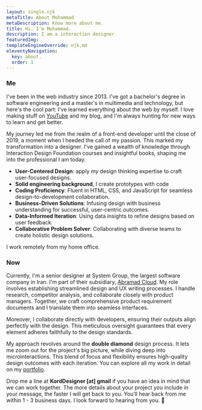 ```yaml
---
layout: single.njk
metaTitle: About Mohammad
metaDescription: Know more about me.
title: Hi, I'm Mohammad.
description: I am a interaction designer
featuredImg:
templateEngineOverride: njk,md
eleventyNavigation:
  key: about.
  order: 1
---
```


<div class="col-start-1 col-end-6">

### Me

I've been in the web industry since 2013. I've got a bachelor's degree in software engineering and a master's in multimedia and technology, but here's the cool part: I've learned everything about the web by myself. I love making stuff on [YouTube](https://youtube.com/@designer-mindsethttps://youtube.com/@designer-mindset) and my blog, and I'm always hunting for new ways to learn and get better.

My journey led me from the realm of a front-end developer until the close of 2019, a moment when I heeded the call of my passion. This marked my transformation into a designer. I've gained a wealth of knowledge through Interaction Design Foundation courses and insightful books, shaping me into the professional I am today.

- **User-Centered Design**: apply my design thinking expertise to craft user-focused designs.
- **Solid engineering background**, I create prototypes with code
- **Coding Proficiency**: Fluent in HTML, CSS, and JavaScript for seamless design-to-development collaboration.
- **Business-Driven Solutions**: Infusing design with business understanding for successful, user-centric outcomes.
- **Data-Informed Iteration**: Using data insights to refine designs based on user feedback.
- **Collaborative Problem Solver**: Collaborating with diverse teams to create holistic design solutions.

I work remotely from my home office.

</div>

<div class="col-start-7 col-end-12">

### Now

Currently, I'm a senior designer at System Group, the largest software company in Iran. I'm part of their subsidiary, [Abramad Cloud](https://www.linkedin.com/company/abramad). My role involves establishing streamlined design and UX writing processes. I handle research, competitor analysis, and collaborate closely with product managers. Together, we craft comprehensive product requirement documents and I translate them into seamless interfaces.

Moreover, I collaborate directly with developers, ensuring their outputs align perfectly with the design. This meticulous oversight guarantees that every element adheres faithfully to the design standards.

My approach revolves around the **double diamond** design process. It lets me zoom out for the project's big picture, while diving deep into microinteractions. This blend of focus and flexibility ensures high-quality design outcomes with each iteration. You can explore all my work in detail on my [portfolio](https://mmdsharifi.com/works/).

Drop me a line at **KordDesigner [at] gmail** if you have an idea in mind that we can work together. The more details about your project you include in your message, the faster I will get back to you. You’ll hear back from me within 1 - 3 business days. I look forward to hearing from you. 🙂

</div>
